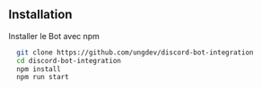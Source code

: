 ## Installation

Installer le Bot avec npm

```bash
  git clone https://github.com/ungdev/discord-bot-integration
  cd discord-bot-integration
  npm install
  npm run start
```